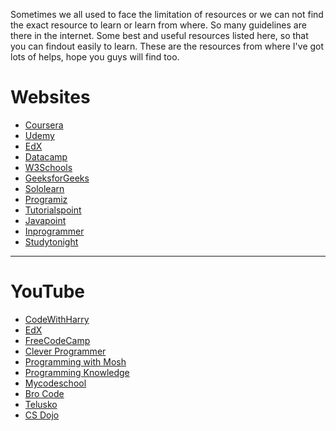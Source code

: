 Sometimes we all used to face the limitation of resources or we can not find the exact resource to learn or learn from where. So many guidelines are there in the internet. Some best and useful resources listed here, so that you can findout easily to learn. These are the resources from where I've got lots of helps, hope you guys will find too.

# Websites
- <a href="https://www.coursera.org">Coursera</a>
- <a href="https://www.udemy.com">Udemy</a>
- <a href="https://www.edx.org">EdX</a>
- <a href="https://www.datacamp.com">Datacamp</a>
- <a href="https://www.w3schools.com">W3Schools</a>
- <a href="https://www.geeksforgeeks.org">GeeksforGeeks</a>
- <a href="https://www.sololern.com">Sololearn</a>
- <a href="https://www.programiz.com">Programiz</a>
- <a href="https://www.tutorialspoint.com">Tutorialspoint</a>
- <a href="https://www.javapoint.com">Javapoint</a>
- <a href="https://www.inprogrammer.com">Inprogrammer</a>
- <a href="https://www.studytonight.com">Studytonight</a>
---

# YouTube
- <a href='https://www.youtube.com/CodeWithHarry'>CodeWithHarry</a>
- <a href='https://www.youtube.com/edx'>EdX</a>
- <a href='https://www.youtube.com/@freecodecamp'>FreeCodeCamp</a>
- <a href='https://www.youtube.com/@CleverProgrammer'>Clever Programmer</a>
- <a href='https://www.youtube.com/@programmingwithmosh'>Programming with Mosh</a>
- <a href='https://www.youtube.com/@ProgrammingKnowledge'>Programming Knowledge</a>
- <a href='https://www.youtube.com/@mycodeschool'>Mycodeschool</a>
- <a href='https://www.youtube.com/@BroCodez'>Bro Code</a>
- <a href='https://www.youtube.com/@Telusko'>Telusko</a>
- <a href='https://www.youtube.com/@CSDojo'>CS Dojo</a>
